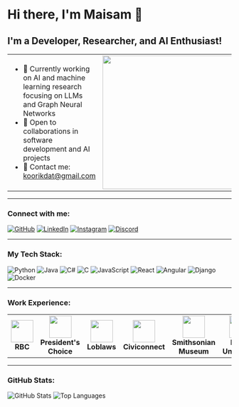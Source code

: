 # Hi there, I'm Maisam 👋

## I'm a Developer, Researcher, and AI Enthusiast!

<table>
  <tr>
    <td>
      <ul>
        <li>🚀 Currently working on AI and machine learning research focusing on LLMs and Graph Neural Networks</li>
        <li>🤝 Open to collaborations in software development and AI projects</li>
        <li>📧 Contact me: <a href="mailto:koorikdat@gmail.com">koorikdat@gmail.com</a></li>
      </ul>
    </td>
    <td>
      <img src="https://media3.giphy.com/media/v1.Y2lkPTc5MGI3NjExazM2Z205eGV3aTFsZ29sbWtjOXh3aG90bnpqMmVibWNtc2t4bWg3NCZlcD12MV9pbnRlcm5hbF9naWZfYnlfaWQmY3Q9Zw/E6jscXfv3AkWQ/giphy.gif" width="300"/>
    </td>
  </tr>
</table>

---

### Connect with me:
[![GitHub](https://img.shields.io/badge/-GitHub-181717?style=flat&logo=github&logoColor=white)](https://github.com/Koorikdat)
[![LinkedIn](https://img.shields.io/badge/-LinkedIn-0077B5?style=flat&logo=linkedin&logoColor=white)](https://www.linkedin.com/in/maisam-anjum/)
[![Instagram](https://img.shields.io/badge/-Instagram-E4405F?style=flat&logo=instagram&logoColor=white)](https://www.instagram.com/koorikdat/)
[![Discord](https://img.shields.io/badge/-Discord-5865F2?style=flat&logo=discord&logoColor=white)](https://discordapp.com/users/koorikdat)

---

### My Tech Stack:
![Python](https://img.shields.io/badge/-Python-3776AB?style=flat&logo=python&logoColor=white)
![Java](https://img.shields.io/badge/-Java-007396?style=flat&logo=java&logoColor=white)
![C#](https://img.shields.io/badge/-C%23-239120?style=flat&logo=c-sharp&logoColor=white)
![C](https://img.shields.io/badge/-C-00599C?style=flat&logo=c&logoColor=white)
![JavaScript](https://img.shields.io/badge/-JavaScript-F7DF1E?style=flat&logo=javascript&logoColor=black)
![React](https://img.shields.io/badge/-React-61DAFB?style=flat&logo=react&logoColor=black)
![Angular](https://img.shields.io/badge/-Angular-DD0031?style=flat&logo=angular&logoColor=white)
![Django](https://img.shields.io/badge/-Django-092E20?style=flat&logo=django&logoColor=white)
![Docker](https://img.shields.io/badge/-Docker-2496ED?style=flat&logo=docker&logoColor=white)

---

### Work Experience:
<table>
  <tr>
    <td align="center">
      <img src="https://upload.wikimedia.org/wikipedia/en/thumb/8/80/Royal_Bank_of_Canada_Logo.svg/320px-Royal_Bank_of_Canada_Logo.svg.png" height="50"/>
      <br><b>RBC</b>
    </td>
    <td align="center">
      <img src="https://upload.wikimedia.org/wikipedia/commons/7/7c/Presidents_Choice_logo.svg" height="50"/>
      <br><b>President's Choice</b>
    </td>
    <td align="center">
      <img src="https://upload.wikimedia.org/wikipedia/commons/4/4a/Loblaws_logo.svg" height="50"/>
      <br><b>Loblaws</b>
    </td>
    <td align="center">
      <img src="https://civiconnect.ca/wp-content/uploads/2020/09/Civiconnect-Logo-1.png" height="50"/>
      <br><b>Civiconnect</b>
    </td>
    <td align="center">
      <img src="https://upload.wikimedia.org/wikipedia/commons/3/39/Smithsonian_logo_color.svg" height="50"/>
      <br><b>Smithsonian Museum</b>
    </td>
    <td align="center">
      <img src="https://brocku.ca/wp-content/uploads/Brock-University-logo.png" height="50"/>
      <br><b>Brock University</b>
    </td>
  </tr>
</table>


---

### GitHub Stats:
![GitHub Stats](https://github-readme-stats.vercel.app/api?username=Koorikdat&show_icons=true&theme=dark)
![Top Languages](https://github-readme-stats.vercel.app/api/top-langs/?username=Koorikdat&layout=compact&theme=dark)
